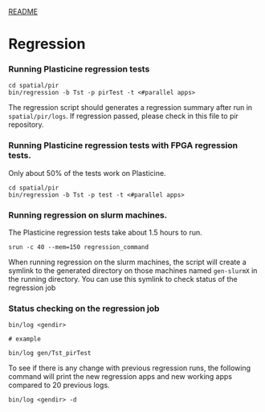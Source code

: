 [README](../README.md)

# Regression

### Running Plasticine regression tests
```
cd spatial/pir
bin/regression -b Tst -p pirTest -t <#parallel apps>
```

The regression script should generates a regression summary after run in `spatial/pir/logs`. 
If regression passed, please check in this file to pir repository. 

### Running Plasticine regression tests with FPGA regression tests. 
Only about 50% of the tests work on Plasticine.

```
cd spatial/pir
bin/regression -b Tst -p test -t <#parallel apps>
```

### Running regression on slurm machines. 

The Plasticine regression tests take about 1.5 hours to run.
```
srun -c 40 --mem=150 regression_command
```
When running regression on the slurm machines, the script will create a symlink to the generated
directory on those machines named `gen-slurmX` in the running directory.
You can use this symlink to check status of the regression job

### Status checking on the regression job
```
bin/log <gendir> 

# example

bin/log gen/Tst_pirTest
```

To see if there is any change with previous regression runs, the following command will print
the new regression apps and new working apps compared to 20 previous logs.
```
bin/log <gendir> -d
```

